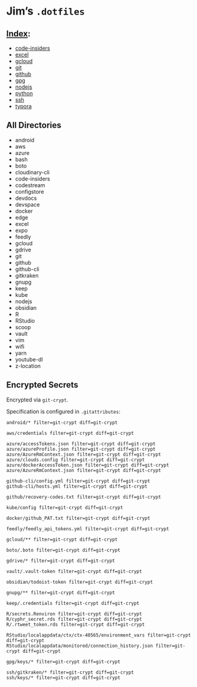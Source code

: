 # Jim’s `.dotfiles`

## [Index](./index.md):

- [code-insiders](./code-insiders/index.md)
- [excel](./excel/index.md)
- [gcloud](./gcloud/index.md)
- [git](./git/index.md)
- [github](./github/index.md)
- [gpg](./gpg/index.md)
- [nodejs](./nodejs/index.md)
- [python](./python/index.md)
- [ssh](./ssh/index.md)
- [typora](./typora/index.md)

## All Directories

- android
- aws
- azure
- bash
- boto
- cloudinary-cli
- code-insiders
- codestream
- configstore
- devdocs
- devspace
- docker
- edge
- excel
- expo
- feedly
- gcloud
- gdrive
- git
- github
- github-cli
- gitkraken
- gnupg
- keep
- kube
- nodejs
- obsidian
- R
- RStudio
- scoop
- vault
- vim
- wifi
- yarn
- youtube-dl
- z-location

## Encrypted Secrets

Encrypted via `git-crypt`.

Specification is configured in `.gitattributes`:

```
android/* filter=git-crypt diff=git-crypt

aws/credentials filter=git-crypt diff=git-crypt

azure/accessTokens.json filter=git-crypt diff=git-crypt
azure/azureProfile.json filter=git-crypt diff=git-crypt
azure/AzureRmContext.json filter=git-crypt diff=git-crypt
azure/clouds.config filter=git-crypt diff=git-crypt
azure/dockerAccessToken.json filter=git-crypt diff=git-crypt
azure/AzureRmContext.json filter=git-crypt diff=git-crypt

github-cli/config.yml filter=git-crypt diff=git-crypt
github-cli/hosts.yml filter=git-crypt diff=git-crypt

github/recovery-codes.txt filter=git-crypt diff=git-crypt

kube/config filter=git-crypt diff=git-crypt

docker/github_PAT.txt filter=git-crypt diff=git-crypt

feedly/feedly_api_tokens.yml filter=git-crypt diff=git-crypt

gcloud/** filter=git-crypt diff=git-crypt

boto/.boto filter=git-crypt diff=git-crypt

gdrive/* filter=git-crypt diff=git-crypt

vault/.vault-token filter=git-crypt diff=git-crypt

obsidian/todoist-token filter=git-crypt diff=git-crypt

gnupg/** filter=git-crypt diff=git-crypt

keep/.credentials filter=git-crypt diff=git-crypt

R/secrets.Renviron filter=git-crypt diff=git-crypt
R/cyphr_secret.rds filter=git-crypt diff=git-crypt
R/.rtweet_token.rds filter=git-crypt diff=git-crypt

RStudio/localappdata/ctx/ctx-40565/environment_vars filter=git-crypt diff=git-crypt
RStudio/localappdata/monitored/connection_history.json filter=git-crypt diff=git-crypt

gpg/keys/* filter=git-crypt diff=git-crypt

ssh/gitkraken/* filter=git-crypt diff=git-crypt
ssh/keys/* filter=git-crypt diff=git-crypt
```
